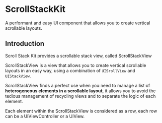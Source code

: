 # ScrollStackKit
A performant and easy UI component that allows you to create vertical scrollable layouts.

## Introduction

Scroll Stack Kit provides a scrollable stack view, called ScrollStackView

ScrollStackView is a view that allows you to create vertical scrollable layouts in an easy way, using a combination of `UISrollView` and `UIStackView`. 

ScrollStackView finds a perfect use when you need to manage a list of __heterogeneous elements in a scrollable layout__, it allows you to avoid the tedious management of recycling views and to separate the logic of each element. 

Each element within the ScrollStackView is considered as a row, each row can be a UIViewController or a UIView.
